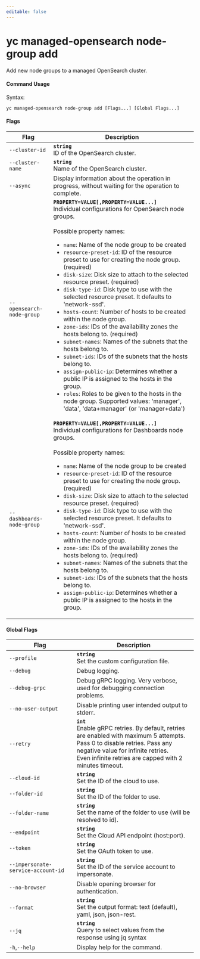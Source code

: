 ```yaml
---
editable: false
---
```


# yc managed-opensearch node-group add

Add new node groups to a managed OpenSearch cluster.

#### Command Usage

Syntax: 

`yc managed-opensearch node-group add [Flags...] [Global Flags...]`

#### Flags

| Flag | Description |
|----|----|
|`--cluster-id`|<b>`string`</b><br/>ID of the OpenSearch cluster.|
|`--cluster-name`|<b>`string`</b><br/>Name of the OpenSearch cluster.|
|`--async`|Display information about the operation in progress, without waiting for the operation to complete.|
|`--opensearch-node-group`|<b>`PROPERTY=VALUE[,PROPERTY=VALUE...]`</b><br/>Individual configurations for OpenSearch node groups.<br/><br/>Possible property names:<br/><ul> <li><code>name</code>:     Name of the node group to be created</li> <li><code>resource-preset-id</code>:     ID of the resource preset to use for creating the node group. (required)</li> <li><code>disk-size</code>:     Disk size to attach to the selected resource preset. (required)</li> <li><code>disk-type-id</code>:     Disk type to use with the selected resource preset. It defaults to 'network-ssd'.</li> <li><code>hosts-count</code>:     Number of hosts to be created within the node group.</li> <li><code>zone-ids</code>:     IDs of the availability zones the hosts belong to. (required)</li> <li><code>subnet-names</code>:     Names of the subnets that the hosts belong to.</li> <li><code>subnet-ids</code>:     IDs of the subnets that the hosts belong to.</li> <li><code>assign-public-ip</code>:     Determines whether a public IP is assigned to the hosts in the group.</li> <li><code>roles</code>:     Roles to be given to the hosts in the node group. Supported values: 'manager', 'data', 'data+manager' (or 'manager+data')</li> </ul>|
|`--dashboards-node-group`|<b>`PROPERTY=VALUE[,PROPERTY=VALUE...]`</b><br/>Individual configurations for Dashboards node groups.<br/><br/>Possible property names:<br/><ul> <li><code>name</code>:     Name of the node group to be created</li> <li><code>resource-preset-id</code>:     ID of the resource preset to use for creating the node group. (required)</li> <li><code>disk-size</code>:     Disk size to attach to the selected resource preset. (required)</li> <li><code>disk-type-id</code>:     Disk type to use with the selected resource preset. It defaults to 'network-ssd'.</li> <li><code>hosts-count</code>:     Number of hosts to be created within the node group.</li> <li><code>zone-ids</code>:     IDs of the availability zones the hosts belong to. (required)</li> <li><code>subnet-names</code>:     Names of the subnets that the hosts belong to.</li> <li><code>subnet-ids</code>:     IDs of the subnets that the hosts belong to.</li> <li><code>assign-public-ip</code>:     Determines whether a public IP is assigned to the hosts in the group.</li> </ul>|

#### Global Flags

| Flag | Description |
|----|----|
|`--profile`|<b>`string`</b><br/>Set the custom configuration file.|
|`--debug`|Debug logging.|
|`--debug-grpc`|Debug gRPC logging. Very verbose, used for debugging connection problems.|
|`--no-user-output`|Disable printing user intended output to stderr.|
|`--retry`|<b>`int`</b><br/>Enable gRPC retries. By default, retries are enabled with maximum 5 attempts.<br/>Pass 0 to disable retries. Pass any negative value for infinite retries.<br/>Even infinite retries are capped with 2 minutes timeout.|
|`--cloud-id`|<b>`string`</b><br/>Set the ID of the cloud to use.|
|`--folder-id`|<b>`string`</b><br/>Set the ID of the folder to use.|
|`--folder-name`|<b>`string`</b><br/>Set the name of the folder to use (will be resolved to id).|
|`--endpoint`|<b>`string`</b><br/>Set the Cloud API endpoint (host:port).|
|`--token`|<b>`string`</b><br/>Set the OAuth token to use.|
|`--impersonate-service-account-id`|<b>`string`</b><br/>Set the ID of the service account to impersonate.|
|`--no-browser`|Disable opening browser for authentication.|
|`--format`|<b>`string`</b><br/>Set the output format: text (default), yaml, json, json-rest.|
|`--jq`|<b>`string`</b><br/>Query to select values from the response using jq syntax|
|`-h`,`--help`|Display help for the command.|
